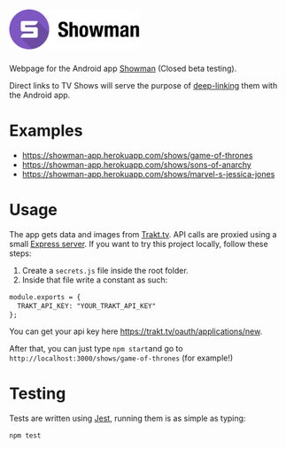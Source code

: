 # <img src="logo.png" width="236" height="72" />
Webpage for the Android app [Showman](https://play.google.com/store/apps/details?id=com.fnp.showman) (Closed beta testing).
 
Direct links to TV Shows will serve the purpose of [deep-linking](https://developer.android.com/training/app-indexing/deep-linking.html) them with the Android app.

# Examples
- https://showman-app.herokuapp.com/shows/game-of-thrones
- https://showman-app.herokuapp.com/shows/sons-of-anarchy
- https://showman-app.herokuapp.com/shows/marvel-s-jessica-jones

# Usage
The app gets data and images from [Trakt.tv](https://trakt.tv/). API calls are proxied using a small [Express server](express-server.js). If you want to try this project locally, follow these steps:

1. Create a ```secrets.js``` file inside the root folder.
2. Inside that file write a constant as such:

```
module.exports = {
  TRAKT_API_KEY: "YOUR_TRAKT_API_KEY"
};
```

You can get your api key here https://trakt.tv/oauth/applications/new.

After that, you can just type ```npm start```and go to ```http://localhost:3000/shows/game-of-thrones``` (for example!)

# Testing
Tests are written using [Jest](https://facebook.github.io/jest/), running them is as simple as typing:

```
npm test
```
